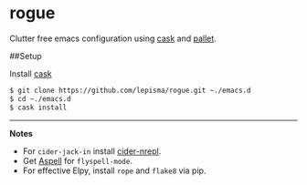 rogue
=====

Clutter free emacs configuration using [cask](https://github.com/cask/cask) and [pallet](https://github.com/rdallasgray/pallet).

##Setup

Install [cask](https://github.com/cask/cask)

```sh
$ git clone https://github.com/lepisma/rogue.git ~./emacs.d
$ cd ~./emacs.d
$ cask install
```
---

**Notes**

- For `cider-jack-in` install [cider-nrepl](https://github.com/clojure-emacs/cider-nrepl).
- Get [Aspell](http://aspell.net/) for `flyspell-mode`.
- For effective Elpy, install `rope` and `flake8` via pip.
